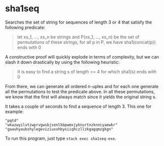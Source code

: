 # sha1seq

Searches the set of string for sequences of length 3 or 4 that satisfy the following predicate:

  > let xs_1, ..., xs_n be strings and P(xs_1, ..., xs_n) be the set of permutations of these strings, for all p in P, we have sha1(concat(p)) ends with 0

A constructive proof will quickly explode in terms of complexity, but we can slash it down drastically by using the following heuristic:

  > It is easy to find a string s of length >= 4 for which sha1(s) ends with 0

From there, we can generate all ordered n-uples and for each one generate all the permutations to test the predicate above. In all these permutations, we know
that the first will always match since it yields the original string s.

It takes a couple of seconds to find a sequence of length 3. This one for example:

```
"pqtd"
"wkazwyilvtzwprvgwsbjsenlkbpwmxjyknurtnzknncyaewkr"
"gaauhyaubshylegeviziuxxhbyxiiqhczllzkgagqmzgkgn"
```

To run this program, just type `stack exec sha1seq-exe`.